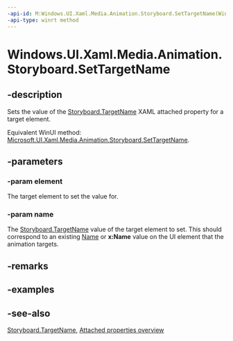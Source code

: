 ```yaml
---
-api-id: M:Windows.UI.Xaml.Media.Animation.Storyboard.SetTargetName(Windows.UI.Xaml.Media.Animation.Timeline,System.String)
-api-type: winrt method
---
```


<!-- Method syntax
public void SetTargetName(Windows.UI.Xaml.Media.Animation.Timeline element, System.String name)
-->

# Windows.UI.Xaml.Media.Animation.Storyboard.SetTargetName

## -description
Sets the value of the [Storyboard.TargetName](storyboard_targetname.md) XAML attached property for a target element.

Equivalent WinUI method: [Microsoft.UI.Xaml.Media.Animation.Storyboard.SetTargetName](/windows/winui/api/microsoft.ui.xaml.media.animation.storyboard.settargetname).

## -parameters
### -param element
The target element to set the value for.

### -param name
The [Storyboard.TargetName](storyboard_targetname.md) value of the target element to set. This should correspond to an existing [Name](../windows.ui.xaml/frameworkelement_name.md) or **x:Name** value on the UI element that the animation targets.

## -remarks

## -examples

## -see-also

[Storyboard.TargetName](storyboard_targetname.md), [Attached properties overview](/windows/uwp/xaml-platform/attached-properties-overview)
